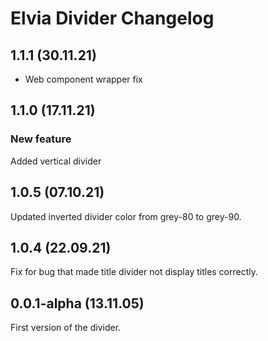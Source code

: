 # Elvia Divider Changelog

## 1.1.1 (30.11.21)

- Web component wrapper fix

## 1.1.0 (17.11.21)

### New feature

Added vertical divider

## 1.0.5 (07.10.21)

Updated inverted divider color from grey-80 to grey-90.

## 1.0.4 (22.09.21)

Fix for bug that made title divider not display titles correctly.

## 0.0.1-alpha (13.11.05)

First version of the divider.
